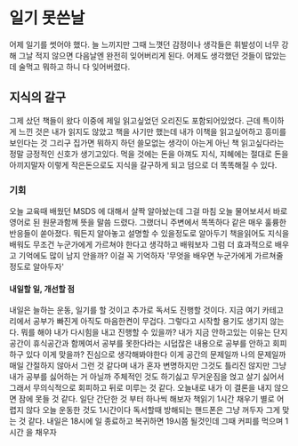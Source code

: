 # 일기 못쓴날 

어제 일기를 썻어야 했다. 늘 느끼지만 그때 느꼇던 감정이나 생각들은 휘발성이 너무 강해 그날 적지 않으면 다음날엔 완전히 잊어버리게 된다. 어제도 생각했던 것들이 많았는데 술먹고 뭐하고 하니 다 잊어버렸다. 

## 지식의 갈구

그제 샀던 책들이 왔다 이중에 제일 읽고싶었던 오리진도 포함되어있었다. 근데 특이하게 느낀 것은 내가 읽지도 않았고 책을 사기만 했는데 내가 이책을 읽고싶어하고 흥미를 보인다는 것 그리구 집가면 뭐하지 하던 쓸모없는 생각이 아는게 아닌 책 읽고싶다라는 정말 긍정적인 신호가 생기고있다. 먹을 것에는 돈을 아껴도 지식, 지혜에는 절대로 돈을 아끼지말자 이렇게 작은돈으로도 지식을 갈구하게 되고 덤으로 더 똑똑해질 수 있다. 

### 기회

오늘 교육때 배웠던 MSDS 에 대해서 살짝 알아놨는데 그걸 마침 오늘 물어보셔서 바로 영어로 된 원문과함께 뜻을 말씀 드렸다. 그랬더니 주변에서 똑똑하다 같은 매우 훌륭한 반응들이 쏟아졌다. 뭐든지 알아놓고 설명할 수 있을정도로 알아두기 책을읽어도 지식을 배워도 무조건 누군가에게 가르쳐야 한다고 생각하고 배워보자 그럼 더 효과적으로 배우고 기억에도 많이 남지 안을까? 이걸 꼭 기억하자 '무엇을 배우면 누군가에게 가르쳐줄정도로 알아두자'

#### 내일할 일, 개선할 점

내일은 늘하는 운동, 일기를 할 것이고 추가로 독서도 진행할 것이다. 지금 여기 카테고리에서 공부가 빠진게 아직도 마음한켠이 무겁다. 그렇다고 시작할 용기도 생기지 않는다. 뭐를 해야 내가 다시힘을 내고 진행할 수 있을까? 내가 지금 안하고있는 이유는 단지 공간이 휴식공간과 함께여서 공부를 못한다라는 시덥잖은 내용으로 공부를 안하고 회피하구 있다 이게 맞을까? 진심으로 생각해봐야한다 이게 공간의 문제일까 나의 문제일까 매일 간절하지 않아서 그런 것 같다며 내가 혼자 변명하지만 그것도 틀리진 않지만 그냥 내가 공부를 싫어하는 거 아닐까 주체적인 것도 하기싫고 무거운짐을 얹고 살기 싫어서 그래서 무의식적으로 회피하고 뒤로 미루는 것 같다. 오늘내로 내가 이 결론을 내지 않으면 잠에 못들 것 같다. 일단 간단한 것 부터 하나씩 해보자 책읽기 1시간 채우기 별로 어렵지 않다 오늘 운동한 것도 1시간이다 독서할때 방해되는 핸드폰은 그냥 꺼두자 그게 맞는 것 같다. 내일은 18시에 일 종료하고 복귀하면 19시쯤 될것인데 그때 커피를 먹으며 1시간 을 채우자